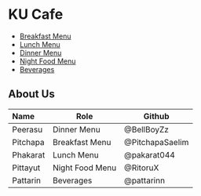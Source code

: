 # KU Cafe

- [Breakfast Menu](Menu.md#breakfast-menu)
- [Lunch Menu](Menu.md#Lunch-Menu)
- [Dinner Menu](Menu.md#dinner-menu)
- [Night Food Menu](Menu.md#night-food-menu)
- [Beverages](Menu.md#beverages)

## About Us

| Name      | Role      | Github   |
|:----------|-----------|----------|
| Peerasu | Dinner Menu | @BellBoyZz |
| Pitchapa | Breakfast Menu | @PitchapaSaelim |
| Phakarat  | Lunch Menu | @pakarat044 |
| Pittayut  | Night Food Menu | @RitoruX |
| Pattarin      | Beverages       | @pattarinn      |
